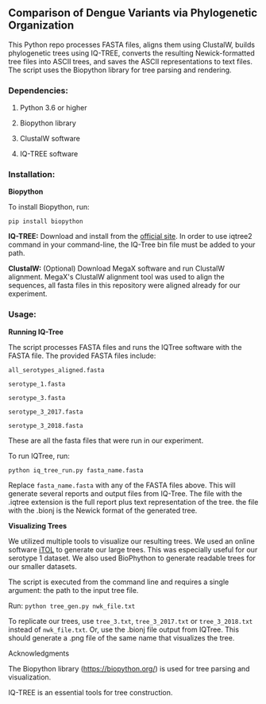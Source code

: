 ## Comparison of Dengue Variants via Phylogenetic Organization

This Python repo processes FASTA files, aligns them using ClustalW, builds phylogenetic trees using IQ-TREE, converts the resulting Newick-formatted tree files into ASCII trees, and saves the ASCII representations to text files. The script uses the Biopython library for tree parsing and rendering.




### Dependencies:

1. Python 3.6 or higher

2. Biopython library

3. ClustalW software

4. IQ-TREE software



   


### Installation:

**Biopython**

  To install Biopython, run:

    pip install biopython

**IQ-TREE:**
  Download and install from the [official site](http://www.iqtree.org/). In order to use iqtree2 command in your command-line, the IQ-Tree bin file must be added to your path.
  
**ClustalW:** (Optional) 
  Download MegaX software and run ClustalW alignment. MegaX's ClustalW alignment tool was used to align the sequences, all fasta files in this repository were aligned  already for our experiment. 
  


### Usage:

**Running IQ-Tree**

  The script processes FASTA files and runs the IQTree software with the FASTA file. The provided FASTA files include:

    all_serotypes_aligned.fasta

    serotype_1.fasta
  
    serotype_3.fasta
  
    serotype_3_2017.fasta
  
    serotype_3_2018.fasta

  These are all the fasta files that were run in our experiment.

  To run IQTree, run:

    python iq_tree_run.py fasta_name.fasta


  Replace `fasta_name.fasta` with any of the FASTA files above. This will generate several reports and output files from IQ-Tree. The file with the .iqtree extension is the full report plus text representation of the tree. the file with the .bionj is the Newick format of the generated tree.

**Visualizing Trees**

  We utilized multiple tools to visualize our resulting trees. We used an online software [iTOL](https://itol.embl.de/upload.cgi) to generate our large trees. This was especially useful for our serotype 1 dataset. We also used BioPhython to generate readable trees for our smaller datasets.

  The script is executed from the command line and requires a single argument: the path to the input tree file.
  
  Run:
    ```
    python tree_gen.py nwk_file.txt
    ```

  To replicate our trees, use `tree_3.txt`, `tree_3_2017.txt` or `tree_3_2018.txt` instead of `nwk_file.txt`. Or, use the .bionj file output from IQTree. This should generate a .png file of the same name that visualizes the tree.



Acknowledgments

  The Biopython library (https://biopython.org/) is used for tree parsing and visualization.
  
  IQ-TREE is an essential tools for tree construction.

